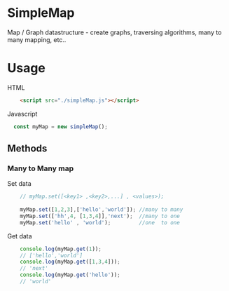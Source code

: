# SimpleMap
Map / Graph datastructure - create graphs, traversing algorithms, many to many mapping, etc..

# Usage 
HTML
```html
    <script src="./simpleMap.js"></script>
```  
Javascript  
```javascript
  const myMap = new simpleMap();
```

## Methods

### Many to Many map

Set data
```javascript
    // myMap.set([<key1> ,<key2>,...] , <values>);
    
    myMap.set([1,2,3],['hello','world']); //many to many
    myMap.set(['hh',4, [1,3,4]],'next');  //many to one
    myMap.set('hello' , 'world');         //one  to one
```
Get data   

```javascript
    console.log(myMap.get(1));
    // ['hello','world']
    console.log(myMap.get([1,3,4]));
    // 'next'
    console.log(myMap.get('hello'));
    // 'world'
```
